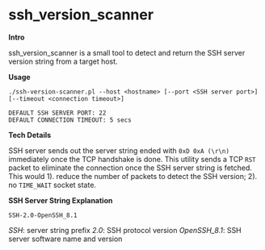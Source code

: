 # ssh_version_scanner

**Intro**

ssh_version_scanner is a small tool to detect and return the SSH server version string from a target host.

**Usage**

```
./ssh-version-scanner.pl --host <hostname> [--port <SSH server port>] [--timeout <connection timeout>]

DEFAULT SSH SERVER PORT: 22
DEFAULT CONNECTION TIMEOUT: 5 secs
```

**Tech Details**

SSH server sends out the server string ended with `0xD 0xA (\r\n)` immediately once the TCP handshake is done. This utility sends a TCP `RST` packet to eliminate the connection once the SSH server string is fetched. This would 1). reduce the number of packets to detect the SSH version; 2). no `TIME_WAIT` socket state.

**SSH Server String Explanation**

`SSH-2.0-OpenSSH_8.1`

*SSH*: server string prefix
*2.0*: SSH protocol version
*OpenSSH_8.1*: SSH server software name and version
